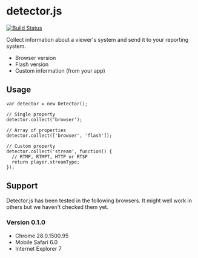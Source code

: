 # detector.js

[![Build Status](https://travis-ci.org/webcast-io/detector.js.png?branch=master)](https://travis-ci.org/webcast-io/detector.js)

Collect information about a viewer's system and send it to your reporting system.

- Browser version
- Flash version
- Custom information (from your app)

## Usage

    var detector = new Detector();
    
    // Single property
    detector.collect('browser');
    
    // Array of properties
    detector.collect(['browser', 'flash']);
    
    // Custom property
    detector.collect('stream', function() {
      // RTMP, RTMPT, HTTP or RTSP
      return player.streamType;
    });

## Support

Detector.js has been tested in the following browsers. It might well work in others but we haven't checked them yet.

### Version 0.1.0

- Chrome 28.0.1500.95
- Mobile Safari 6.0
- Internet Explorer 7
